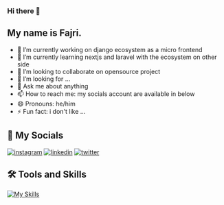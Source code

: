 
### Hi there 👋

## My name is Fajri. 

- 🔭 I’m currently working on django ecosystem as a micro frontend
- 🌱 I’m currently learning nextjs and laravel with the ecosystem on other side
- 👯 I’m looking to collaborate on opensource project
- 🤔 I’m looking for ... 
- 💬 Ask me about anything
- 📫 How to reach me: my socials account are available in below
- 😄 Pronouns: he/him
- ⚡ Fun fact: i don't like ...


## 🔗 My Socials
[![instagram](https://img.shields.io/badge/Instagram-E4405F?style=for-the-badge&logo=instagram&logoColor=white)](https://instagram.com/fjribptra/)
[![linkedin](https://img.shields.io/badge/linkedin-0A66C2?style=for-the-badge&logo=linkedin&logoColor=white)](https://www.linkedin.com/)
[![twitter](https://img.shields.io/badge/twitter-1DA1F2?style=for-the-badge&logo=twitter&logoColor=white)](https://twitter.com/fjribptra/)

## 🛠️ Tools and Skills

[![My Skills](https://skillicons.dev/icons?i=react,docker,express,git,github,js,html,css,nodejs,npm,php,postman,tailwind,vite,vue,wordpress,linux,sass,mysql)](https://skillicons.dev)


